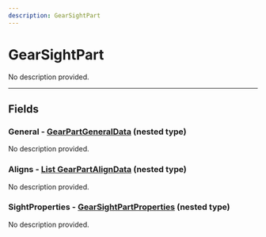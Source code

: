 ```yaml
---
description: GearSightPart
---
```


# GearSightPart

No description provided.

***

## Fields

### General - [GearPartGeneralData](../nested-types/GearPartGeneralData.md) (nested type)

No description provided.

### Aligns - [List GearPartAlignData](../nested-types/GearPartAlignData.md) (nested type)

No description provided.

### SightProperties - [GearSightPartProperties](../nested-types/GearSightPartProperties.md) (nested type)

No description provided.
